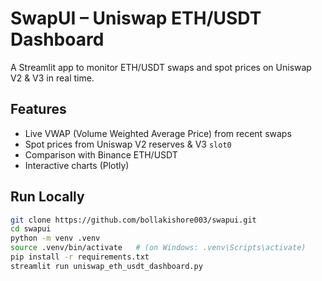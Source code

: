 # SwapUI – Uniswap ETH/USDT Dashboard

A Streamlit app to monitor ETH/USDT swaps and spot prices on Uniswap V2 & V3 in real time.

## Features
- Live VWAP (Volume Weighted Average Price) from recent swaps
- Spot prices from Uniswap V2 reserves & V3 `slot0`
- Comparison with Binance ETH/USDT
- Interactive charts (Plotly)

## Run Locally
```bash
git clone https://github.com/bollakishore003/swapui.git
cd swapui
python -m venv .venv
source .venv/bin/activate   # (on Windows: .venv\Scripts\activate)
pip install -r requirements.txt
streamlit run uniswap_eth_usdt_dashboard.py

